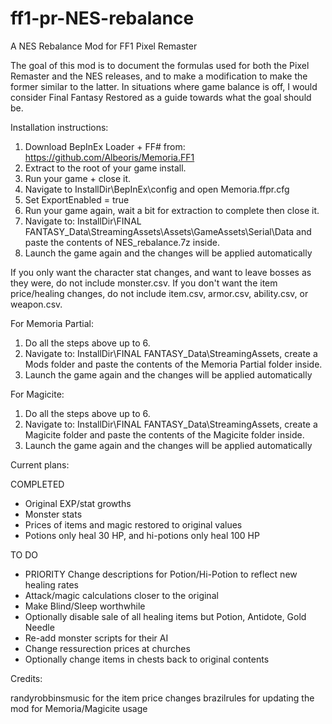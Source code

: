 # ff1-pr-NES-rebalance
A NES Rebalance Mod for FF1 Pixel Remaster

The goal of this mod is to document the formulas used for both the Pixel Remaster and the NES releases, and to make a modification to make the former similar to the latter. In situations where game balance is off, I would consider Final Fantasy Restored as a guide towards what the goal should be.

Installation instructions:

1. Download BepInEx Loader + FF# from: https://github.com/Albeoris/Memoria.FF1
2. Extract to the root of your game install.
3. Run your game + close it.
4. Navigate to InstallDir\BepInEx\config and open Memoria.ffpr.cfg
5. Set ExportEnabled = true
6. Run your game again, wait a bit for extraction to complete then close it.
7. Navigate to: InstallDir\FINAL FANTASY_Data\StreamingAssets\Assets\GameAssets\Serial\Data and paste the contents of NES_rebalance.7z inside.
8. Launch the game again and the changes will be applied automatically

If you only want the character stat changes, and want to leave bosses as they were, do not include monster.csv. If you don't want the item price/healing changes, do not include item.csv, armor.csv, ability.csv, or weapon.csv.

For Memoria Partial:

1. Do all the steps above up to 6.
2. Navigate to:  InstallDir\FINAL FANTASY_Data\StreamingAssets, create a Mods folder and paste the contents of the Memoria Partial folder inside.
3. Launch the game again and the changes will be applied automatically

For Magicite:

1. Do all the steps above up to 6.
2. Navigate to:  InstallDir\FINAL FANTASY_Data\StreamingAssets, create a Magicite folder and paste the contents of the Magicite folder inside.
3. Launch the game again and the changes will be applied automatically

Current plans:

COMPLETED

- Original EXP/stat growths
- Monster stats
- Prices of items and magic restored to original values
- Potions only heal 30 HP, and hi-potions only heal 100 HP

TO DO

- PRIORITY Change descriptions for Potion/Hi-Potion to reflect new healing rates
- Attack/magic calculations closer to the original
- Make Blind/Sleep worthwhile
- Optionally disable sale of all healing items but Potion, Antidote, Gold Needle
- Re-add monster scripts for their AI
- Change ressurection prices at churches
- Optionally change items in chests back to original contents

Credits:

randyrobbinsmusic for the item price changes
brazilrules for updating the mod for Memoria/Magicite usage
